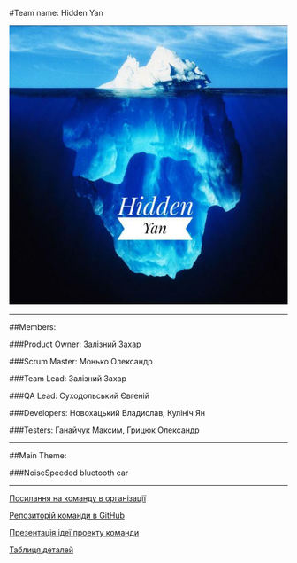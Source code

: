 #Team name: Hidden Yan   

![Logo](photo_2019-02-18_12-04-33.jpg)   

***

##Members:    

###Product Owner: Залізний Захар     

###Scrum Master: Монько Олександр   

###Team Lead: Залізний Захар    

###QA Lead: Суходольський Євгеній   

###Developers: Новохацький Владислав, Кулініч Ян   

###Testers: Ганайчук Максим, Грицюк Олександр   

***

##Main Theme:    

###NoiseSpeeded bluetooth car    

***
[Посилання на команду в організації](https://github.com/orgs/progbase/teams/hidden-yan)

[Репозиторій команди в GitHub](https://github.com/progbase/Hidden-Yan-repo)

[Презентація ідеї проекту команди](https://docs.google.com/presentation/d/1hPJ2SPIGLgDt5d6sqdkS21f9PGnQLCKjRR0A84UPcoE/edit#slide=id.p)

[Таблиця деталей](http://example.com/)

